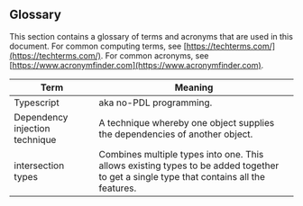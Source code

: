 <a name="glossary"></a>
## Glossary

This section contains a glossary of terms and acronyms that are used in this document. For common computing terms, see [https://techterms.com/](https://techterms.com/). For common acronyms, see [https://www.acronymfinder.com](https://www.acronymfinder.com).

| Term                | Meaning |
| ------------------- | --- |
| Typescript   | aka no-PDL programming. | 
| Dependency injection technique | A technique whereby one object supplies the dependencies of another object. | 
| intersection types | Combines multiple types into one. This allows existing types to be added together  to get a single type that contains  all the features. | 